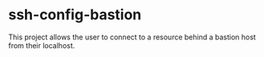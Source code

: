# ssh-config-bastion
This project allows the user to connect to a resource behind a bastion host from their localhost.
